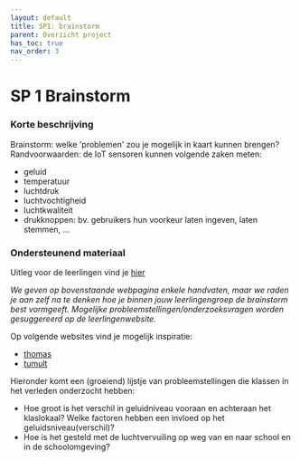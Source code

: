 ```yaml
---
layout: default
title: SP1: brainstorm
parent: Overzicht project
has_toc: true
nav_order: 3
---
```

# SP 1 Brainstorm

### Korte beschrijving
Brainstorm: welke 'problemen' zou je mogelijk in kaart kunnen brengen? 
Randvoorwaarden: de IoT sensoren kunnen volgende zaken meten:
* geluid
* temperatuur
* luchtdruk
* luchtvochtigheid
* luchtkwaliteit
* drukknoppen: bv. gebruikers hun voorkeur laten ingeven, laten stemmen, ...

### Ondersteunend materiaal

Uitleg voor de leerlingen vind je [hier](https://dramco-iwast.github.io/handleiding-voor-leerlingen/SP1/brainstorm.html)

_We geven op bovenstaande webpagina enkele handvaten, maar we raden je aan zelf na te denken hoe je binnen jouw leerlingengroep de brainstorm best vormgeeft. Mogelijke probleemstellingen/onderzoeksvragen worden gesuggereerd op de leerlingenwebsite._

Op volgende websites vind je mogelijk inspiratie:
* [thomas](https://www.kuleuven.be/thomas/page/werkvormen-brainstormen/)
* [tumult](https://www.tumult.nl/werkvormen-2-creatieve-ideeen-verzamelen-brainstormen/)

Hieronder komt een (groeiend) lijstje van probleemstellingen die klassen in het verleden onderzocht hebben:
* Hoe groot is het verschil in geluidniveau vooraan en achteraan het klaslokaal? Welke factoren hebben een invloed op het geluidsniveau(verschil)?
* Hoe is het gesteld met de luchtvervuiling op weg van en naar school en in de schoolomgeving?